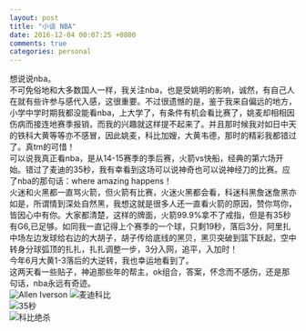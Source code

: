 ```yaml
---
layout: post
title: "小谈 NBA"
date: 2016-12-04 00:07:25 +0800
comments: true
categories: personal
---
```

想说说nba。  
不可免俗地和大多数国人一样，我关注nba，也是受姚明的影响，诚然，有自己人在就有些许参与感代入感，这很重要。不过很遗憾的是，鉴于我来自偏远的地方，小学中学时期我都没能看nba，上大学了，有条件有机会看比赛了，姚麦却相相因伤病而接连地赛季报销，而我的兴趣就这样提不起来了。并且那时候我对如日中天的铁科大黄等等亦不感冒，因此姚麦，科比加嫂，大黄韦德，那时的精彩我都错过了。真tm的可惜！  
可以说我真正看nba，是从14-15赛季的季后赛，火箭vs快船，经典的第六场开始。错过了麦迪的35秒，我有幸看到这场可以说神奇也可以说神经刀的比赛。应了nba的那句话：where amazing happens！  
火迷和火黑都一直骂火箭，但火箭有比赛，火迷火黑都会看，科迷科黑詹迷詹黑亦如是，所谓情到深处自然黑，我想这就是很多人还一直看火箭的原因，赞你骂你，皆因心中有你。大家都清楚，这样的牌面，火箭99.9%拿不了戒指，但是有35秒有G6,已足够。如同我一直记得上个赛季的一个球，只剩19秒，落后3分，阿里扎中场左边发球给右边的大胡子，胡子传给底线的黑贝，黑贝突破到篮下跃起，空中转身分球弧顶的扎扎，扎扎调整一步，3分入网，追平，入加时！  
今年6月大黄1-3落后的大逆转，我也幸运地看到了。  
这两天看一些贴子，神追那些年的帮主，ok组合，答案，怀念而不感伤，还是那句话，nba永远有奇迹。  
![Allen Iverson](http://ww4.sinaimg.cn/large/780bc50fgw1fae582h60tj216o16oh2n.jpg)
![麦迪科比](http://ww4.sinaimg.cn/large/780bc50fgw1faf1kb4fhjj20s00i2grk.jpg)  
![35秒](http://ww4.sinaimg.cn/large/780bc50fgw1faf2tqb9luj21kw2dcwyh.jpg)  
![科比绝杀](http://ww3.sinaimg.cn/large/780bc50fgw1faf2ntxtxjj21400p0jz7.jpg)
